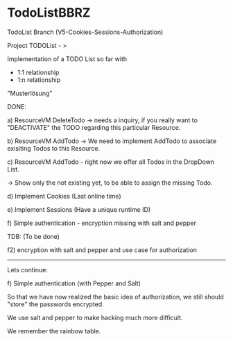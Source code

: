# TodoListBBRZ
TodoList 
Branch (V5-Cookies-Sessions-Authorization)

Project TODOList - >

Implementation of a TODO List so far with
- 1:1 relationship
- 1:n relationship

"Musterlösung"

DONE: 

a) ResourceVM DeleteTodo -> needs a inquiry, if you really want to "DEACTIVATE"
the TODO regarding this particular Resource.

b) ResourceVM AddTodo -> We need to implement AddTodo to associate exisiting Todos
to this Resource.

c) ResourceVM AddTodo - right now we offer all Todos in the DropDown List.

-> Show only the not existing yet, to be able to assign the missing Todo. 

d) Implement Cookies (Last online time)

e) Implement Sessions (Have a unique runtime ID)

f) Simple authentication - encryption missing with salt and pepper


TDB: (To be done)

f2) encryption with salt and pepper and use case for authorization


--------------------------

Lets continue: 

f) Simple authentication (with Pepper and Salt) 

So that we have now realized the basic idea of authorization, 
we still should "store" the passwords encrypted. 

We use salt and pepper to make hacking much more difficult. 

We remember the rainbow table. 








